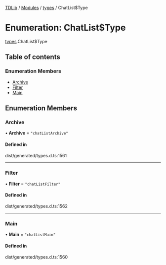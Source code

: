 [TDLib](../README.md) / [Modules](../modules.md) / [types](../modules/types.md) / ChatList$Type

# Enumeration: ChatList$Type

[types](../modules/types.md).ChatList$Type

## Table of contents

### Enumeration Members

- [Archive](types.ChatList_Type.md#archive)
- [Filter](types.ChatList_Type.md#filter)
- [Main](types.ChatList_Type.md#main)

## Enumeration Members

### Archive

• **Archive** = ``"chatListArchive"``

#### Defined in

dist/generated/types.d.ts:1561

___

### Filter

• **Filter** = ``"chatListFilter"``

#### Defined in

dist/generated/types.d.ts:1562

___

### Main

• **Main** = ``"chatListMain"``

#### Defined in

dist/generated/types.d.ts:1560
